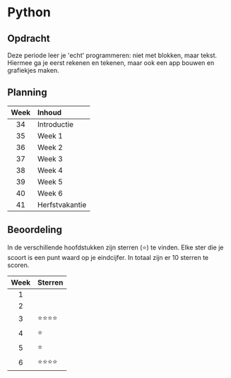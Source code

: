 # Python

## Opdracht
Deze periode leer je 'echt' programmeren: niet met blokken, maar tekst. Hiermee ga je eerst rekenen en tekenen, maar ook een app bouwen en grafiekjes maken.

## Planning
| Week | Inhoud             |
|:----:|:-------------------|
| 34   | Introductie        |
| 35   | Week 1             |
| 36   | Week 2             |
| 37   | Week 3             |
| 38   | Week 4             |
| 39   | Week 5             |
| 40   | Week 6             |
| 41   | Herfstvakantie     |

## Beoordeling
In de verschillende hoofdstukken zijn sterren (⭐) te vinden. Elke ster die je scoort is een punt waard op je eindcijfer. In totaal zijn er 10 sterren te scoren.

| Week | Sterren    |
|:----:|:-----------|
| 1    |            |
| 2    |            |
| 3    | ⭐⭐⭐⭐ |
| 4    | ⭐         |
| 5    | ⭐         |
| 6    | ⭐⭐⭐⭐ |
